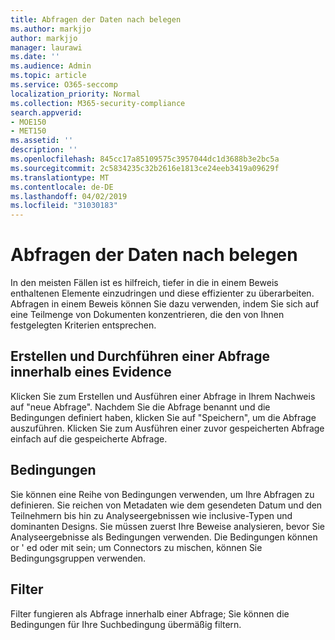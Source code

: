 ```yaml
---
title: Abfragen der Daten nach belegen
ms.author: markjjo
author: markjjo
manager: laurawi
ms.date: ''
ms.audience: Admin
ms.topic: article
ms.service: O365-seccomp
localization_priority: Normal
ms.collection: M365-security-compliance
search.appverid:
- MOE150
- MET150
ms.assetid: ''
description: ''
ms.openlocfilehash: 845cc17a85109575c3957044dc1d3688b3e2bc5a
ms.sourcegitcommit: 2c5834235c32b2616e1813ce24eeb3419a09629f
ms.translationtype: MT
ms.contentlocale: de-DE
ms.lasthandoff: 04/02/2019
ms.locfileid: "31030183"
---
```

# <a name="query-the-data-in-evidence"></a>Abfragen der Daten nach belegen

In den meisten Fällen ist es hilfreich, tiefer in die in einem Beweis enthaltenen Elemente einzudringen und diese effizienter zu überarbeiten. Abfragen in einem Beweis können Sie dazu verwenden, indem Sie sich auf eine Teilmenge von Dokumenten konzentrieren, die den von Ihnen festgelegten Kriterien entsprechen.

## <a name="creating-and-running-a-query-within-a-evidence"></a>Erstellen und Durchführen einer Abfrage innerhalb eines Evidence

Klicken Sie zum Erstellen und Ausführen einer Abfrage in Ihrem Nachweis auf "neue Abfrage". Nachdem Sie die Abfrage benannt und die Bedingungen definiert haben, klicken Sie auf "Speichern", um die Abfrage auszuführen. Klicken Sie zum Ausführen einer zuvor gespeicherten Abfrage einfach auf die gespeicherte Abfrage.

## <a name="conditions"></a>Bedingungen

Sie können eine Reihe von Bedingungen verwenden, um Ihre Abfragen zu definieren. Sie reichen von Metadaten wie dem gesendeten Datum und den Teilnehmern bis hin zu Analyseergebnissen wie inclusive-Typen und dominanten Designs. Sie müssen zuerst Ihre Beweise analysieren, bevor Sie Analyseergebnisse als Bedingungen verwenden. Die Bedingungen können or ' ed oder mit sein; um Connectors zu mischen, können Sie Bedingungsgruppen verwenden.

## <a name="filters"></a>Filter
Filter fungieren als Abfrage innerhalb einer Abfrage; Sie können die Bedingungen für Ihre Suchbedingung übermäßig filtern.


